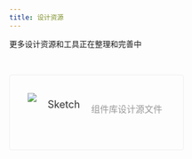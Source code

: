 ```yaml
---
title: 设计资源
---
```


更多设计资源和工具正在整理和完善中

<style>
.resource-item{float:left;width:314px;height:136px;border:solid 1px #eee;padding:32px;box-sizing:border-box;margin-top:32px;margin-right:20px;border-radius:4px;transition:all .3s;}
.resource-item:hover{border-color:#048efa;}
.resource-item img{float:left;}
.resource-item p.title{float:left;font-size:18px;font-weight:400;margin-left:20px;margin-top:10px;margin-bottom:0;color:#333;}
.resource-item p.describe{float:left;font-size:16px;font-weight:400;margin-left:20px;margin-bottom:0;color:#999;}
</style>

<div class="resource-item">
	<a href="//manhattan.didistatic.com/static/manhattan/mand-mobile/resource/mand-mobile-desigin-2.0.sketch" target="_blank">
		<img src="http://manhattan.didistatic.com/static/manhattan/mand/docs/mand-doc-resource.svg">
		<p class="title">Sketch</p>
		<p class="describe">组件库设计源文件</p>
	</a>
</div>

